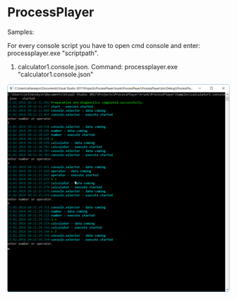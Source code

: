 # ProcessPlayer

Samples:

For every console script you have to open cmd console and enter: processplayer.exe "scriptpath".

1. calculator1.console.json. Command: processplayer.exe "calculator1.console.json"

<img width="1103" alt="calculator1.console" src="https://raw.githubusercontent.com/series6147/ProcessPlayer/master/ProcessPlayer/Samples/Images/calculator1.console.png?_sm_au_=iFV115PVkfJJtQ3P">
